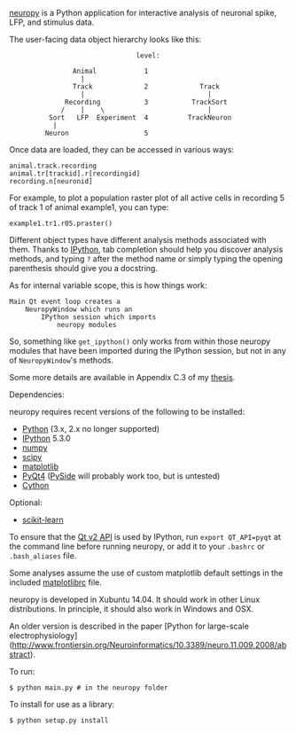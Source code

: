 [neuropy](http://neuropy.github.io) is a Python application for interactive analysis
of neuronal spike, LFP, and stimulus data.

The user-facing data object hierarchy looks like this:
```
                                level:

                Animal            1
                  |
                Track             2             Track
                  |                               |
              Recording           3           TrackSort
             /    |    \                          |
          Sort   LFP  Experiment  4          TrackNeuron
           |
         Neuron                   5
```
Once data are loaded, they can be accessed in various ways:
```
animal.track.recording
animal.tr[trackid].r[recordingid]
recording.n[neuronid]
```
For example, to plot a population raster plot of all active cells in
recording 5 of track 1 of animal example1, you can type:
```
example1.tr1.r05.praster()
```
Different object types have different analysis methods associated with them.
Thanks to [IPython](http://ipython.org), tab completion should help you discover
analysis methods, and typing `?` after the method name or simply typing the opening
parenthesis should give you a docstring.

As for internal variable scope, this is how things work:
```
Main Qt event loop creates a
    NeuropyWindow which runs an
        IPython session which imports
            neuropy modules
```
So, something like `get_ipython()` only works from within those neuropy modules
that have been imported during the IPython session, but not in any of
`NeuropyWindow`'s methods.

Some more details are available in Appendix C.3 of my
[thesis](http://mspacek.github.io/mspacek_thesis.pdf).

Dependencies:

neuropy requires recent versions of the following to be installed:

* [Python](http://python.org) (3.x, 2.x no longer supported)
* [IPython](http://ipython.org) 5.3.0
* [numpy](http://numpy.org)
* [scipy](http://scipy.org)
* [matplotlib](http://matplotlib.org)
* [PyQt4](http://www.riverbankcomputing.co.uk/software/pyqt)
  ([PySide](http://pyside.org) will probably work too, but is untested)
* [Cython](http://cython.org)

Optional:

* [scikit-learn](http://scikit-learn.org)

To ensure that the [Qt v2
API](http://ipython.org/ipython-doc/dev/interactive/reference.html#pyqt-and-pyside) is used by
IPython, run `export QT_API=pyqt` at the command line before running neuropy, or add it to
your `.bashrc` or `.bash_aliases` file.

Some analyses assume the use of custom matplotlib default settings in the included
[matplotlibrc](matplotlibrc) file.

neuropy is developed in Xubuntu 14.04. It should work in other Linux distributions. In
principle, it should also work in Windows and OSX.

An older version is described in the paper [Python for large-scale electrophysiology]
(http://www.frontiersin.org/Neuroinformatics/10.3389/neuro.11.009.2008/abstract).

To run:
```
$ python main.py # in the neuropy folder
```
To install for use as a library:
```
$ python setup.py install
```
